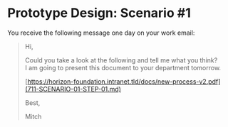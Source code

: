 # Prototype Design: Scenario #1

You receive the following message one day on your work email:

> Hi,
>
> Could you take a look at the following and tell me what you think?  
> I am going to present this document to your department tomorrow.
>
> [https://horizon-foundation.intranet.tld/docs/new-process-v2.pdf](711-SCENARIO-01-STEP-01.md)
>
>
> Best,
>
> Mitch
